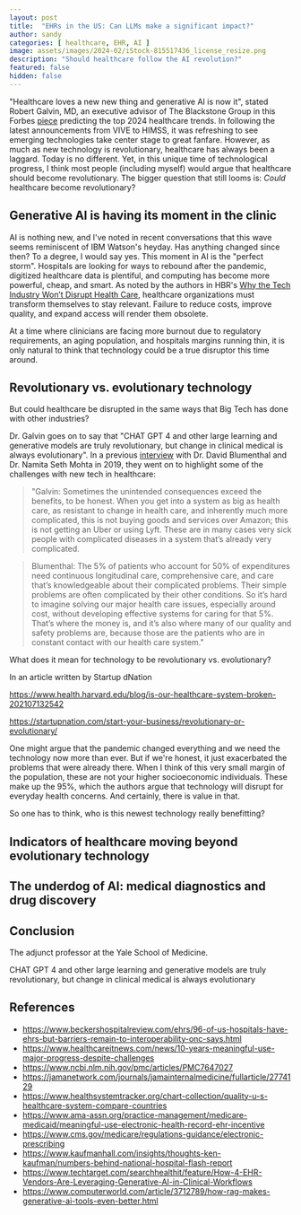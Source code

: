 ```yaml
---
layout: post
title:  "EHRs in the US: Can LLMs make a significant impact?"
author: sandy
categories: [ healthcare, EHR, AI ]
image: assets/images/2024-02/iStock-815517436_license_resize.png
description: "Should healthcare follow the AI revolution?"
featured: false
hidden: false
---
```


"Healthcare loves a new new thing and generative AI is now it", stated Robert Galvin, MD, an executive advisor of The Blackstone Group in this Forbes [piece](https://www.forbes.com/sites/sachinjain/2023/12/14/2024-healthcare-insiders-predict-the-future) predicting the top 2024 healthcare trends.  In following the latest announcements from VIVE to HIMSS, it was refreshing to see emerging technologies take center stage to great fanfare.  However, as much as new technology is revolutionary, healthcare has always been a laggard.  Today is no different.  Yet, in this unique time of technological progress, I think most people (including myself) would argue that healthcare should become revolutionary.  The bigger question that still looms is: *Could* healthcare become revolutionary?


## Generative AI is having its moment in the clinic
AI is nothing new, and I've noted in recent conversations that this wave seems reminiscent of IBM Watson's heyday.  Has anything changed since then?  To a degree, I would say yes.  This moment in AI is the "perfect storm".  Hospitals are looking for ways to rebound after the pandemic, digitized healthcare data is plentiful, and computing has become more powerful, cheap, and smart.  As noted by the authors in HBR's [Why the Tech Industry Won’t Disrupt Health Care](https://hbr.org/2024/02/why-the-tech-industry-wont-disrupt-health-care), healthcare organizations must transform themselves to stay relevant.  Failure to reduce costs, improve quality, and expand access will render them obsolete.

At a time where clinicians are facing more burnout due to regulatory requirements, an aging population, and hospitals margins running thin, it is only natural to think that technology could be a true disruptor this time around.  


## Revolutionary vs. evolutionary technology
But could healthcare be disrupted in the same ways that Big Tech has done with other industries?  

Dr. Galvin goes on to say that "CHAT GPT 4 and other large learning and generative models are truly revolutionary, but change in clinical medical is always evolutionary".  In a previous [interview](https://catalyst.nejm.org/doi/full/10.1056/CAT.19.0619) with Dr. David Blumenthal and Dr. Namita Seth Mohta in 2019, they went on to highlight some of the challenges with new tech in healthcare:

> "Galvin:  Sometimes the unintended consequences exceed the benefits, to be honest. When you get into a system as big as health care, as resistant to change in health care, and inherently much more complicated, this is not buying goods and services over Amazon; this is not getting an Uber or using Lyft. These are in many cases very sick people with complicated diseases in a system that’s already very complicated.

> Blumenthal:  The 5% of patients who account for 50% of expenditures need continuous longitudinal care, comprehensive care, and care that’s knowledgeable about their complicated problems. Their simple problems are often complicated by their other conditions. So it’s hard to imagine solving our major health care issues, especially around cost, without developing effective systems for caring for that 5%. That’s where the money is, and it’s also where many of our quality and safety problems are, because those are the patients who are in constant contact with our health care system."

What does it mean for technology to be revolutionary vs. evolutionary?  

In an article written by Startup  dNation  

https://www.health.harvard.edu/blog/is-our-healthcare-system-broken-202107132542

https://startupnation.com/start-your-business/revolutionary-or-evolutionary/


One might argue that the pandemic changed everything and we need the technology now more than ever.  But if we're honest, it just exacerbated the problems that were already there.  When I think of this very small margin of the population, these are not your higher socioeconomic individuals.  These make up the 95%, which the authors argue that technology will disrupt for everyday health concerns.  And certainly, there is value in that.

 So one has to think, who is this newest technology really benefitting? 

## Indicators of healthcare moving beyond evolutionary technology


## The underdog of AI: medical diagnostics and drug discovery


## Conclusion
The adjunct professor at the Yale School of Medicine.  

CHAT GPT 4 and other large learning and generative models are truly revolutionary, but change in clinical medical is always evolutionary


## References
+ <https://www.beckershospitalreview.com/ehrs/96-of-us-hospitals-have-ehrs-but-barriers-remain-to-interoperability-onc-says.html>
+ <https://www.healthcareitnews.com/news/10-years-meaningful-use-major-progress-despite-challenges>
+ <https://www.ncbi.nlm.nih.gov/pmc/articles/PMC7647027>
+ <https://jamanetwork.com/journals/jamainternalmedicine/fullarticle/2774129>
+ <https://www.healthsystemtracker.org/chart-collection/quality-u-s-healthcare-system-compare-countries>
+ <https://www.ama-assn.org/practice-management/medicare-medicaid/meaningful-use-electronic-health-record-ehr-incentive>
+ <https://www.cms.gov/medicare/regulations-guidance/electronic-prescribing>
+ <https://www.kaufmanhall.com/insights/thoughts-ken-kaufman/numbers-behind-national-hospital-flash-report>
+ <https://www.techtarget.com/searchhealthit/feature/How-4-EHR-Vendors-Are-Leveraging-Generative-AI-in-Clinical-Workflows>
+ <https://www.computerworld.com/article/3712789/how-rag-makes-generative-ai-tools-even-better.html>